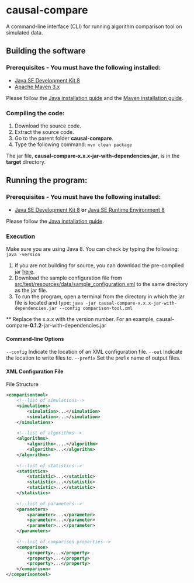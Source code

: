# causal-compare
A command-line interface (CLI) for running algorithm comparison tool on simulated data.

## Building the software

### Prerequisites - You must have the following installed:
* [Java SE Development Kit 8](https://www.oracle.com/technetwork/java/javase/downloads/index.html)
* [Apache Maven 3.x](https://maven.apache.org/download.cgi)

Please follow the [Java installation guide](https://docs.oracle.com/javase/8/docs/technotes/guides/install/install_overview.html) and the [Maven installation guide](https://maven.apache.org/install.html).

### Compiling the code:

 1. Download the source code.
 2. Extract the source code.
 3. Go to the parent folder **causal-compare**.
 4. Type the following command: ```mvn clean package```

The jar file, **causal-compare-x.x.x-jar-with-dependencies.jar**, is in the **target** directory.

## Running the program:

### Prerequisites - You must have the following installed:
* [Java SE Development Kit 8](https://www.oracle.com/technetwork/java/javase/downloads/index.html) **or** [Java SE Runtime Environment 8](https://www.java.com/en/download/)

Please follow the [Java installation guide](https://docs.oracle.com/javase/8/docs/technotes/guides/install/install_overview.html).

### Execution

Make sure you are using Java 8.  You can check by typing the following: ```java -version```
1. If you are not building for source, you can download the pre-compiled jar [here](https://cloud.ccd.pitt.edu/nexus/content/repositories/releases/edu/pitt/dbmi/causal-compare/).
2. Download the sample configuration file from [src/test/resources/data/sample_configuration.xml](src/test/resources/data/sample_configuration.xml) to the same directory as the jar file.
4. To run the program, open a terminal from the directory in which the jar file is located and type:
```java -jar causal-compare-x.x.x-jar-with-dependencies.jar --config comparison-tool.xml```

** Replace the x.x.x with the version number.  For an example, causal-compare-**0.1.2**-jar-with-dependencies.jar

#### Command-line Options

```--config``` Indicate the location of  an XML configuration file.
```--out``` Indicate the location to write files to.
```--prefix``` Set the prefix name of output files.

#### XML Configuration File

File Structure
```xml
<comparisontool>
    <!--list of simulations-->
    <simulations>
        <simulation>...</simulation>
        <simulation>...</simulation>
    </simulations>
    
    <!--list of algorithms-->
    <algorithms>
        <algorithm>....</algorithm>
        <algorithm>...</algorithm>
    </algorithms>
    
    <!--list of statistics-->
    <statistics>
        <statistic>...</statistic>
        <statistic>...</statistic>
        <statistic>...</statistic>
    </statistics>
    
    <!--list of parameters-->
    <parameters>
        <parameter>...</parameter>
        <parameter>...</parameter>
        <parameter>...</parameter>
    </parameters>
    
    <!--list of comparison properties-->
    <comparison>
        <property>...</property>
        <property>...</property>
        <property>...</property>
    </comparison>
</comparisontool>
```